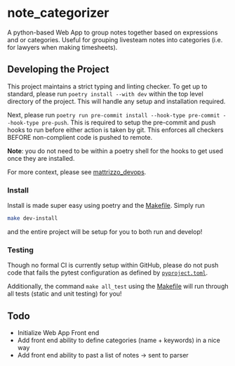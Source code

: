 # note_categorizer

A python-based Web App to group notes together based on expressions and or
categories. Useful for grouping livesteam notes into categories (i.e. for
lawyers when making timesheets).

## Developing the Project

This project maintains a strict typing and linting checker. To get up to
standard, please run `poetry install --with dev` within the top level directory
of the project. This will handle any setup and installation required.

Next, please run
`poetry run pre-commit install --hook-type pre-commit --hook-type pre-push`.
This is required to setup the pre-commit and push hooks to run before either
action is taken by git. This enforces all checkers BEFORE non-complient code is
pushed to remote.

**Note**: you do not need to be within a poetry shell for the hooks to get used
once they are installed.

For more context, please see [mattrizzo_devops](https://github.com/MatthewRizzo/mattrizzo_devops).

### Install

Install is made super easy using poetry and the [Makefile](./Makefile).
Simply run

```bash
make dev-install
```

and the entire project will be setup for you to both run and develop!

### Testing

Though no formal CI is currently setup within GitHub, please do not push code
that fails the pytest configuration as defined by
[`pyproject.toml`](pyproject.toml).

Additionally, the command `make all_test` using the [Makefile](./Makefile) will
run through all tests (static and unit testing) for you!

## Todo

* Initialize Web App Front end
* Add front end ability to define categories (name + keywords) in a nice way
* Add front end ability to past a list of notes -> sent to parser
